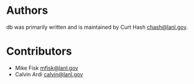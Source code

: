 Authors
=======

db was primarily written and is maintained by Curt Hash <chash@lanl.gov>.

Contributors
============

 * Mike Fisk <mfisk@lanl.gov>
 * Calvin Ardi <calvin@lanl.gov>
